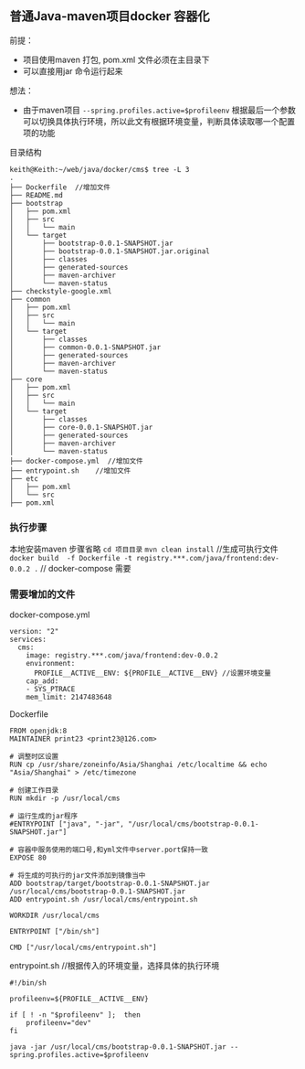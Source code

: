 ## 普通Java-maven项目docker 容器化

前提：
- 项目使用maven 打包, pom.xml 文件必须在主目录下
- 可以直接用jar 命令运行起来

想法：
- 由于maven项目 `--spring.profiles.active=$profileenv` 根据最后一个参数可以切换具体执行环境，所以此文有根据环境变量，判断具体读取哪一个配置项的功能


目录结构
```
keith@Keith:~/web/java/docker/cms$ tree -L 3
.
├── Dockerfile  //增加文件
├── README.md
├── bootstrap
│   ├── pom.xml
│   ├── src
│   │   └── main
│   └── target
│       ├── bootstrap-0.0.1-SNAPSHOT.jar
│       ├── bootstrap-0.0.1-SNAPSHOT.jar.original
│       ├── classes
│       ├── generated-sources
│       ├── maven-archiver
│       └── maven-status
├── checkstyle-google.xml
├── common
│   ├── pom.xml
│   ├── src
│   │   └── main
│   └── target
│       ├── classes
│       ├── common-0.0.1-SNAPSHOT.jar
│       ├── generated-sources
│       ├── maven-archiver
│       └── maven-status
├── core
│   ├── pom.xml
│   ├── src
│   │   └── main
│   └── target
│       ├── classes
│       ├── core-0.0.1-SNAPSHOT.jar
│       ├── generated-sources
│       ├── maven-archiver
│       └── maven-status
├── docker-compose.yml  //增加文件
├── entrypoint.sh    //增加文件
├── etc
│   ├── pom.xml
│   └── src
├── pom.xml
```

### 执行步骤
本地安装maven 步骤省略
`cd 项目目录`
`mvn clean install` //生成可执行文件
`docker build  -f Dockerfile -t registry.***.com/java/frontend:dev-0.0.2 .` // docker-compose 需要

### 需要增加的文件
docker-compose.yml
```
version: "2"
services:
  cms:
    image: registry.***.com/java/frontend:dev-0.0.2
    environment:
      PROFILE__ACTIVE__ENV: ${PROFILE__ACTIVE__ENV} //设置环境变量
    cap_add:
    - SYS_PTRACE
    mem_limit: 2147483648

```

Dockerfile
```
FROM openjdk:8
MAINTAINER print23 <print23@126.com>

# 调整时区设置
RUN cp /usr/share/zoneinfo/Asia/Shanghai /etc/localtime && echo "Asia/Shanghai" > /etc/timezone

# 创建工作目录
RUN mkdir -p /usr/local/cms

# 运行生成的jar程序
#ENTRYPOINT ["java", "-jar", "/usr/local/cms/bootstrap-0.0.1-SNAPSHOT.jar"]

# 容器中服务使用的端口号,和yml文件中server.port保持一致
EXPOSE 80

# 将生成的可执行的jar文件添加到镜像当中
ADD bootstrap/target/bootstrap-0.0.1-SNAPSHOT.jar /usr/local/cms/bootstrap-0.0.1-SNAPSHOT.jar
ADD entrypoint.sh /usr/local/cms/entrypoint.sh

WORKDIR /usr/local/cms

ENTRYPOINT ["/bin/sh"]

CMD ["/usr/local/cms/entrypoint.sh"]

```

entrypoint.sh
//根据传入的环境变量，选择具体的执行环境
```
#!/bin/sh

profileenv=${PROFILE__ACTIVE__ENV}

if [ ! -n "$profileenv" ];  then
   	profileenv="dev"
fi

java -jar /usr/local/cms/bootstrap-0.0.1-SNAPSHOT.jar --spring.profiles.active=$profileenv
```